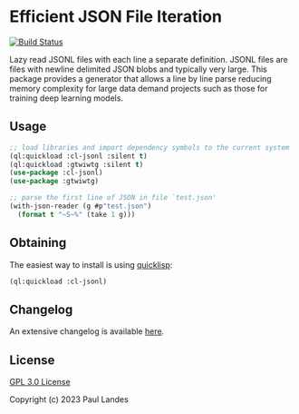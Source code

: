 # Efficient JSON File Iteration

[![Build Status][build-badge]][build-link]

Lazy read JSONL files with each line a separate definition.  JSONL files are
files with newline delimited JSON blobs and typically very large.  This package
provides a generator that allows a line by line parse reducing memory
complexity for large data demand projects such as those for training deep
learning models.


## Usage

```lisp
;; load libraries and import dependency symbols to the current system
(ql:quickload :cl-jsonl :silent t)
(ql:quickload :gtwiwtg :silent t)
(use-package :cl-jsonl)
(use-package :gtwiwtg)

;; parse the first line of JSON in file `test.json'
(with-json-reader (g #p"test.json")
  (format t "~S~%" (take 1 g)))
```


## Obtaining

The easiest way to install is using [quicklisp]:
```lisp
(ql:quickload :cl-jsonl)
```


## Changelog

An extensive changelog is available [here](CHANGELOG.md).


## License

[GPL 3.0 License](LICENSE.md)

Copyright (c) 2023 Paul Landes


<!-- links -->

[quicklisp]: https://www.quicklisp.org/beta/
[MIT License]: https://opensource.org/licenses/MIT
[build-badge]: https://github.com/plandes/cl-jsonl/workflows/CI/badge.svg
[build-link]: https://github.com/plandes/cl-jsonl/actions
